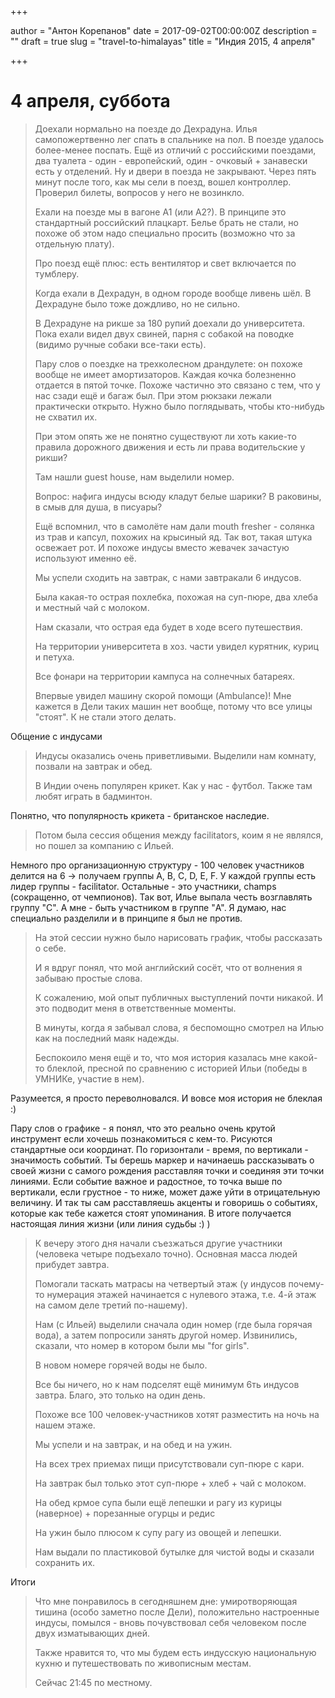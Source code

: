 

+++

author = "Антон Корепанов"
date = 2017-09-02T00:00:00Z
description = ""
draft = true
slug = "travel-to-himalayas"
title = "Индия 2015, 4 апреля"

+++

# 4 апреля, суббота

> Доехали нормально на поезде до Дехрадуна. Илья самопожертвенно лег спать в спальнике на пол. В поезде удалось более-менее поспать. Ещё из отличий с российскими поездами, два туалета - один - европейский, один - очковый + занавески есть у отделений. Ну и двери в поезда не закрывают. Через пять минут после того, как мы сели в поезд, вошел контроллер. Проверил билеты, вопросов у него не возинкло.
>
> Ехали на поезде мы в вагоне A1 (или A2?). В принципе это стандартный российский плацкарт. Белье брать не стали, но похоже об этом надо специально просить (возможно что за отдельную плату).
>
> Про поезд ещё плюс: есть вентилятор и свет включается по тумблеру.
>
> Когда ехали в Дехрадун, в одном городе вообще ливень шёл. В Дехрадуне было тоже дождливо, но не сильно.
>
> В Дехрадуне на рикше за 180 рупий доехали до университета. Пока ехали видел двух свиней, парня с собакой на поводке (видимо ручные собаки все-таки есть).
>
> Пару слов о поездке на трехколесном драндулете: он похоже вообще не имеет амортизаторов. Каждая кочка болезненно отдается в пятой точке. Похоже частично это связано с тем, что у нас сзади ещё и багаж был. При этом рюкзаки лежали практически открыто. Нужно было поглядывать, чтобы кто-нибудь не схватил их.
>
> При этом опять же не понятно существуют ли хоть какие-то правила дорожного движения и есть ли права водительские у рикши?
>
> Там нашли guest house, нам выделили номер.
>
> Вопрос: нафига индусы всюду кладут белые шарики? В раковины, в смыв для душа, в писуары?
>
> Ещё вспомнил, что в самолёте нам дали mouth fresher - солянка из трав и капсул, похожих на крысиный яд. Так вот, такая штука освежает рот. И похоже индусы вместо жевачек зачастую используют именно её.
>
> Мы успели сходить на завтрак, с нами завтракали 6 индусов.
>
> Была какая-то острая похлебка, похожая на суп-пюре, два хлеба и местный чай с молоком.
>
> Нам сказали, что острая еда будет в ходе всего путешествия.
>
> На территории университета в хоз. части увидел курятник, куриц и петуха.
>
> Все фонари на территории кампуса на солнечных батареях.
>
> Впервые увидел машину скорой помощи (Ambulance)! Мне кажется в Дели таких машин нет вообще, потому что все улицы "стоят". К не стали этого делать.

Общение с индусами

> Индусы оказались очень приветливыми. Выделили нам комнату, позвали на завтрак и обед.
>
> В Индии очень популярен крикет. Как у нас - футбол. Также там любят играть в бадминтон.

Понятно, что популярность крикета - британское наследие.

> Потом была сессия общения между facilitators, коим я не являлся, но пошел за компанию с Ильей.

Немного про организационную структуру - 100 человек участников делится на 6  -> получаем группы A, B, C, D, E, F. У каждой группы есть лидер группы - facilitator. Остальные - это участники, champs (сокращенно, от чемпионов). Так вот, Илье выпала честь возглавлять группу "C". А мне - быть участником в группе "A". Я думаю, нас специально разделили и в принципе я был не против.

> На этой сессии нужно было нарисовать график, чтобы рассказать о себе.
>
> И я вдруг понял, что мой английский сосёт, что от волнения я забываю простые слова.
>
> К сожалению, мой опыт публичных выступлений почти никакой. И это подводит меня в ответственные моменты.
>
> В минуты, когда я забывал слова, я беспомощно смотрел на Илью как на последний маяк надежды.
>
> Беспокоило меня ещё и то, что моя история казалась мне какой-то блеклой, пресной по сравнению с историей Ильи (победы в УМНИКе, участие в нем). 

Разумеется, я просто переволновался. И вовсе моя история не блеклая :)

Пару слов о графике - я понял, что это реально очень крутой инструмент если хочешь познакомиться с кем-то. Рисуются стандартные оси координат. По горизонтали - время, по вертикали - значимость событий. Ты берешь маркер и начинаешь рассказывать о своей жизни с самого рождения расставляя точки и соединяя эти точки линиями. Если событие важное и радостное, то точка выше по вертикали, если грустное - то ниже, может даже уйти в отрицательную величину. И так ты сам расставляешь акценты и говоришь о событиях, которые как тебе кажется стоят упоминания. В итоге получается настоящая линия жизни (или линия судьбы :) )

> К вечеру этого дня начали съезжаться другие участники (человека четыре подъехало точно). Основная масса людей прибудет завтра.
>
> Помогали таскать матрасы на четвертый этаж (у индусов почему-то нумерация этажей начинается с нулевого этажа, т.е. 4-й этаж на самом деле третий по-нашему).
>
> Нам (с Ильей) выделили сначала один номер (где была горячая вода), а затем попросили занять другой номер. Извинились, сказали, что номер в котором были мы "for girls".
>
> В новом номере горячей воды не было.
>
> Все бы ничего, но к нам подселят ещё минимум 6ть индусов завтра. Благо, это только на один день.
>
> Похоже все 100 человек-участников хотят разместить на ночь на нашем этаже.
>
> Мы успели и на завтрак, и на обед и на ужин.
>
> На всех трех приемах пищи присутствовали суп-пюре с кари.
>
> На завтрак был только этот суп-пюре + хлеб + чай с молоком.
>
> На обед крмое супа были ещё лепешки и рагу из курицы (наверное) + порезанные огурцы и редис
>
> На ужин было плюсом к супу рагу из овощей и лепешки.
>
> Нам выдали по пластиковой бутылке для чистой воды и сказали сохранить их.

Итоги

> Что мне понравилось в сегодняшнем дне: умиротворяющая тишина (особо заметно после Дели), положительно настроенные индусы, помылся - вновь почувствовал себя человеком после двух изматывающих дней. 
>
> Также нравится то, что мы будем есть индусскую национальную кухню и путешествовать по живописным местам.
>
> Сейчас 21:45 по местному.
